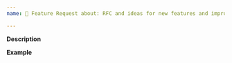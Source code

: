 ```yaml
---
name: 🚀 Feature Request about: RFC and ideas for new features and improvements

---
```


**Description**
<!-- A clear and concise description of the new feature. -->

**Example**
<!-- A simple example of the new feature in action (include JAVA code, YAML config, etc.)
     If the new feature changes an existing feature, include a simple before/after comparison. -->